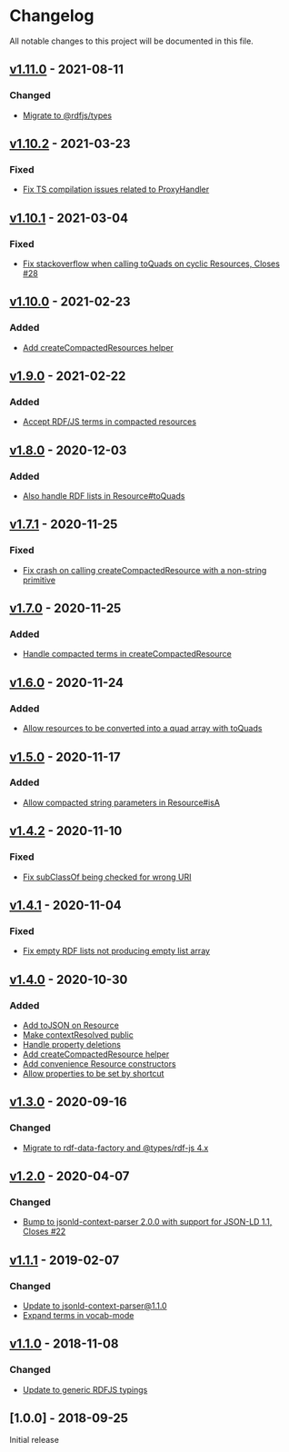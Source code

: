 # Changelog
All notable changes to this project will be documented in this file.

<a name="v1.11.0"></a>
## [v1.11.0](https://github.com/rubensworks/rdf-object.js/compare/v1.10.2...v1.11.0) - 2021-08-11

### Changed
* [Migrate to @rdfjs/types](https://github.com/rubensworks/rdf-object.js/commit/3035113964ce8e3009ef0aa778339d19ae302615)

<a name="v1.10.2"></a>
## [v1.10.2](https://github.com/rubensworks/rdf-object.js/compare/v1.10.1...v1.10.2) - 2021-03-23

### Fixed
* [Fix TS compilation issues related to ProxyHandler](https://github.com/rubensworks/rdf-object.js/commit/757436e78f57fa93161a7a6fb79f28e622a4589c)

<a name="v1.10.1"></a>
## [v1.10.1](https://github.com/rubensworks/rdf-object.js/compare/v1.10.0...v1.10.1) - 2021-03-04

### Fixed
* [Fix stackoverflow when calling toQuads on cyclic Resources, Closes #28](https://github.com/rubensworks/rdf-object.js/commit/0d897660cf67dde8d1d8aedaaaedb0fdf6c17967)

<a name="v1.10.0"></a>
## [v1.10.0](https://github.com/rubensworks/rdf-object.js/compare/v1.9.0...v1.10.0) - 2021-02-23

### Added
* [Add createCompactedResources helper](https://github.com/rubensworks/rdf-object.js/commit/8151ed947dca616b121db9a17df7cc19f34ad418)

<a name="v1.9.0"></a>
## [v1.9.0](https://github.com/rubensworks/rdf-object.js/compare/v1.8.0...v1.9.0) - 2021-02-22

### Added
* [Accept RDF/JS terms in compacted resources](https://github.com/rubensworks/rdf-object.js/commit/e6ddc5c13841734ba0cfc26c03abb903210ace28)

<a name="v1.8.0"></a>
## [v1.8.0](https://github.com/rubensworks/rdf-object.js/compare/v1.7.1...v1.8.0) - 2020-12-03

### Added
* [Also handle RDF lists in Resource#toQuads](https://github.com/rubensworks/rdf-object.js/commit/70dd1bdce52e6a7a653f0b4c4d3b55c5b1008a7f)

<a name="v1.7.1"></a>
## [v1.7.1](https://github.com/rubensworks/rdf-object.js/compare/v1.7.0...v1.7.1) - 2020-11-25

### Fixed
* [Fix crash on calling createCompactedResource with a non-string primitive](https://github.com/rubensworks/rdf-object.js/commit/37cbe90e39dc730a547a6cb3210dd1d481b5325a)

<a name="v1.7.0"></a>
## [v1.7.0](https://github.com/rubensworks/rdf-object.js/compare/v1.6.0...v1.7.0) - 2020-11-25

### Added
* [Handle compacted terms in createCompactedResource](https://github.com/rubensworks/rdf-object.js/commit/21e73deefa9e531d9c278df3dd78994bca53b09d)

<a name="v1.6.0"></a>
## [v1.6.0](https://github.com/rubensworks/rdf-object.js/compare/v1.5.0...v1.6.0) - 2020-11-24

### Added
* [Allow resources to be converted into a quad array with toQuads](https://github.com/rubensworks/rdf-object.js/commit/0cfb7bac733d9cc0ab393f293f222d22951e8ce5)

<a name="v1.5.0"></a>
## [v1.5.0](https://github.com/rubensworks/rdf-object.js/compare/v1.4.2...v1.5.0) - 2020-11-17

### Added
* [Allow compacted string parameters in Resource#isA](https://github.com/rubensworks/rdf-object.js/commit/d63d9b63dcd9acaf0191d94ae3af77463c5abdf4)

<a name="v1.4.2"></a>
## [v1.4.2](https://github.com/rubensworks/rdf-object.js/compare/v1.4.1...v1.4.2) - 2020-11-10

### Fixed
* [Fix subClassOf being checked for wrong URI](https://github.com/rubensworks/rdf-object.js/commit/e3a3a7d97413ed7b59252b0d007805b76a12fe9a)

<a name="v1.4.1"></a>
## [v1.4.1](https://github.com/rubensworks/rdf-object.js/compare/v1.4.0...v1.4.1) - 2020-11-04

### Fixed
* [Fix empty RDF lists not producing empty list array](https://github.com/rubensworks/rdf-object.js/commit/6e00df576504461bb62edb17a1c78bf8c8d3e3a1)

<a name="v1.4.0"></a>
## [v1.4.0](https://github.com/rubensworks/rdf-object.js/compare/v1.3.0...v1.4.0) - 2020-10-30

### Added
* [Add toJSON on Resource](https://github.com/rubensworks/rdf-object.js/commit/3fc635e4faad7f2b3c6c4649a44d0dc346ff3313)
* [Make contextResolved public](https://github.com/rubensworks/rdf-object.js/commit/4ddd61c90e56644014f536dc7445ccb9dc3776a0)
* [Handle property deletions](https://github.com/rubensworks/rdf-object.js/commit/116fa640197605615d62873bb1f64d03097e6e6e)
* [Add createCompactedResource helper](https://github.com/rubensworks/rdf-object.js/commit/8c22c98f5b19207ec7d6f1bd09f894670312bf82)
* [Add convenience Resource constructors](https://github.com/rubensworks/rdf-object.js/commit/e86542e3df64942a413043b91e2aef4bebc13ae0)
* [Allow properties to be set by shortcut](https://github.com/rubensworks/rdf-object.js/commit/8aebf52b4064eb688bc6faa4ab866d328f1148b9)

<a name="v1.3.0"></a>
## [v1.3.0](https://github.com/rubensworks/rdf-object.js/compare/v1.2.0...v1.3.0) - 2020-09-16

### Changed
* [Migrate to rdf-data-factory and @types/rdf-js 4.x](https://github.com/rubensworks/rdf-object.js/commit/b65bac5a99d2b4a4149dde1c199a3b44242f15c6)

<a name="v1.2.0"></a>
## [v1.2.0](https://github.com/rubensworks/rdf-object.js/compare/v1.1.0...v1.2.0) - 2020-04-07

### Changed
* [Bump to jsonld-context-parser 2.0.0 with support for JSON-LD 1.1, Closes #22](https://github.com/rubensworks/rdf-object.js/commit/5113bf2266c1d2249e62a19a028d62e65085e65b)

<a name="v1.1.1"></a>
## [v1.1.1](https://github.com/rubensworks/rdf-object.js/compare/v1.1.0...v1.1.1) - 2019-02-07

### Changed
* [Update to jsonld-context-parser@1.1.0](https://github.com/rubensworks/rdf-object.js/commit/9db628b2c3bbd8f37b82026e1fe944b6a3f5da9f)
* [Expand terms in vocab-mode](https://github.com/rubensworks/rdf-object.js/commit/24e1120f49ed649daed8afd74b7f57e9290958ef)

<a name="v1.1.0"></a>
## [v1.1.0](https://github.com/rubensworks/rdf-object.js/compare/v1.0.0...v1.1.0) - 2018-11-08

### Changed
* [Update to generic RDFJS typings](https://github.com/rubensworks/rdf-object.js/commit/6aae54a3f43c1673e53e500346e2f6616b9a859f)

<a name="1.0.0"></a>
## [1.0.0] - 2018-09-25
Initial release
